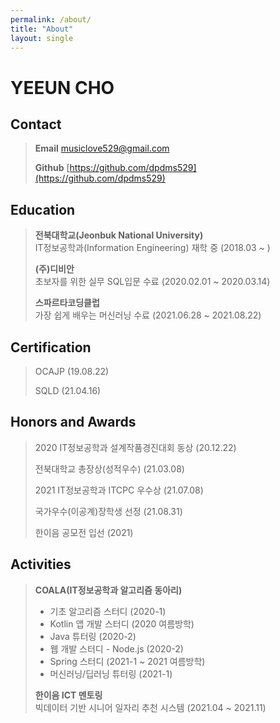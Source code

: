 ```yaml
---
permalink: /about/
title: "About"
layout: single
---
```


# YEEUN CHO
## Contact
> __Email__ musiclove529@gmail.com  
> 
> __Github__ [https://github.com/dpdms529](https://github.com/dpdms529)  
  
## Education
> __전북대학교(Jeonbuk National University)__  
> IT정보공학과(Information Engineering) 재학 중 (2018.03 ~ )  
> 
> __(주)디비안__  
> 초보자를 위한 실무 SQL입문 수료 (2020.02.01 ~ 2020.03.14)  
> 
> __스파르타코딩클럽__  
> 가장 쉽게 배우는 머신러닝 수료 (2021.06.28 ~ 2021.08.22)  
    
## Certification
> OCAJP (19.08.22)  
> 
> SQLD (21.04.16)  
  
## Honors and Awards
> 2020 IT정보공학과 설계작품경진대회 동상 (20.12.22)  
> 
> 전북대학교 총장상(성적우수) (21.03.08)  
> 
> 2021 IT정보공학과 ITCPC 우수상 (21.07.08)  
> 
> 국가우수(이공계)장학생 선정 (21.08.31)  
> 
> 한이음 공모전 입선 (2021)  
  
## Activities
> __COALA(IT정보공학과 알고리즘 동아리)__
> - 기초 알고리즘 스터디 (2020-1)  
> - Kotlin 앱 개발 스터디 (2020 여름방학)  
> - Java 튜터링 (2020-2)  
> - 웹 개발 스터디 - Node.js (2020-2)  
> - Spring 스터디 (2021-1 ~ 2021 여름방학)  
> - 머신러닝/딥러닝 튜터링 (2021-1)  
> 
> __한이음 ICT 멘토링__  
> 빅데이터 기반 시니어 일자리 추천 시스템 (2021.04 ~ 2021.11)  
